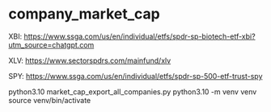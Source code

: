 # company_market_cap

XBI:
https://www.ssga.com/us/en/individual/etfs/spdr-sp-biotech-etf-xbi?utm_source=chatgpt.com

XLV:
https://www.sectorspdrs.com/mainfund/xlv

SPY:
https://www.ssga.com/us/en/individual/etfs/spdr-sp-500-etf-trust-spy


python3.10 market_cap_export_all_companies.py
python3.10 -m venv venv
source venv/bin/activate


